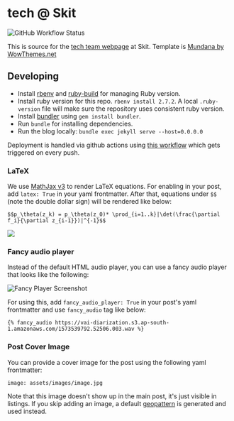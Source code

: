 # tech @ Skit

![GitHub Workflow Status](https://img.shields.io/github/workflow/status/skit-ai/tech/github%20pages?style=flat-square)

This is source for the [tech team webpage][tech_blog] at Skit. Template is [Mundana by WowThemes.net][mundana]

## Developing

- Install [rbenv](https://github.com/rbenv/rbenv) and
  [ruby-build](https://github.com/rbenv/ruby-build) for managing Ruby version.
- Install ruby version for this repo. `rbenv install 2.7.2`. A local
  `.ruby-version` file will make sure the repository uses consistent ruby
  version.
- Install [bundler](https://bundler.io/) using `gem install bundler`.
- Run `bundle` for installing dependencies.
- Run the blog locally: `bundle exec jekyll serve --host=0.0.0.0`

Deployment is handled via github actions using [this workflow](./.github/workflows/github-pages.yml) which gets triggered on every push.

### LaTeX

We use [MathJax v3](https://www.mathjax.org/) to render LaTeX equations. For
enabling in your post, add `latex: True` in your yaml frontmatter. After that,
equations under `$$` (note the double dollar sign) will be rendered like below:

```
$$p_\theta(z_k) = p_\theta(z_0)* \prod_{i=1..k}|\det(\frac{\partial f_i}{\partial z_{i-1}})|^{-1}$$
```

![](./screens/latex.png)

### Fancy audio player

Instead of the default HTML audio player, you can use a fancy audio player that
looks like the following:

![Fancy Player Screenshot](./screens/fancy-player.png)

For using this, add `fancy_audio_player: True` in your post's yaml frontmatter
and use `fancy_audio` tag like below:

```
{% fancy_audio https://vai-diarization.s3.ap-south-1.amazonaws.com/1573539792.52506.003.wav %}
```

### Post Cover Image

You can provide a cover image for the post using the following yaml frontmatter:

```
image: assets/images/image.jpg
```

Note that this image doesn't show up in the main post, it's just visible in
listings. If you skip adding an image, a default
[geopattern](https://github.com/jasonlong/geo_pattern) is generated and used
instead.

[tech_blog]: https://tech.skit.ai/
[mundana]: https://github.com/wowthemesnet/mundana-theme-jekyll
